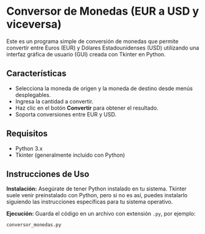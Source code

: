# Conversor de Monedas (EUR a USD y viceversa)

Este es un programa simple de conversión de monedas que permite convertir entre Euros (EUR) y Dólares Estadounidenses (USD) utilizando una interfaz gráfica de usuario (GUI) creada con Tkinter en Python.

## Características

- Selecciona la moneda de origen y la moneda de destino desde menús desplegables.
- Ingresa la cantidad a convertir.
- Haz clic en el botón **Convertir** para obtener el resultado.
- Soporta conversiones entre EUR y USD.

## Requisitos

- Python 3.x
- Tkinter (generalmente incluido con Python)

## Instrucciones de Uso

**Instalación:**
Asegúrate de tener Python instalado en tu sistema. Tkinter suele venir preinstalado con Python, pero si no es así, puedes instalarlo siguiendo las instrucciones específicas para tu sistema operativo.

**Ejecución:**
Guarda el código en un archivo con extensión `.py`, por ejemplo:

```bash
conversor_monedas.py

